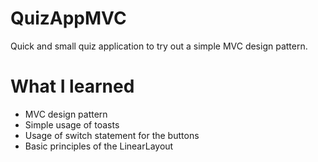# QuizAppMVC
Quick and small quiz application to try out a simple MVC design pattern.

# What I learned
* MVC design pattern
* Simple usage of toasts
* Usage of switch statement for the buttons 
* Basic principles of the LinearLayout
